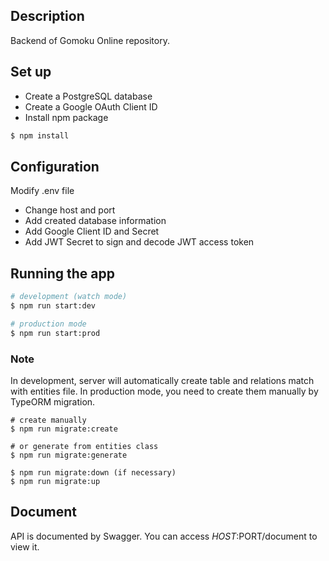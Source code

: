 ## Description

Backend of Gomoku Online repository.

## Set up

- Create a PostgreSQL database
- Create a Google OAuth Client ID
- Install npm package

```bash
$ npm install
```

## Configuration

Modify .env file

- Change host and port
- Add created database information
- Add Google Client ID and Secret
- Add JWT Secret to sign and decode JWT access token

## Running the app

```bash
# development (watch mode)
$ npm run start:dev

# production mode
$ npm run start:prod
```

### Note

In development, server will automatically create table and relations match with entities file.
In production mode, you need to create them manually by TypeORM migration.

```
# create manually
$ npm run migrate:create

# or generate from entities class
$ npm run migrate:generate

$ npm run migrate:down (if necessary)
$ npm run migrate:up
```

## Document

API is documented by Swagger. You can access $HOST:$PORT/document to view it.
